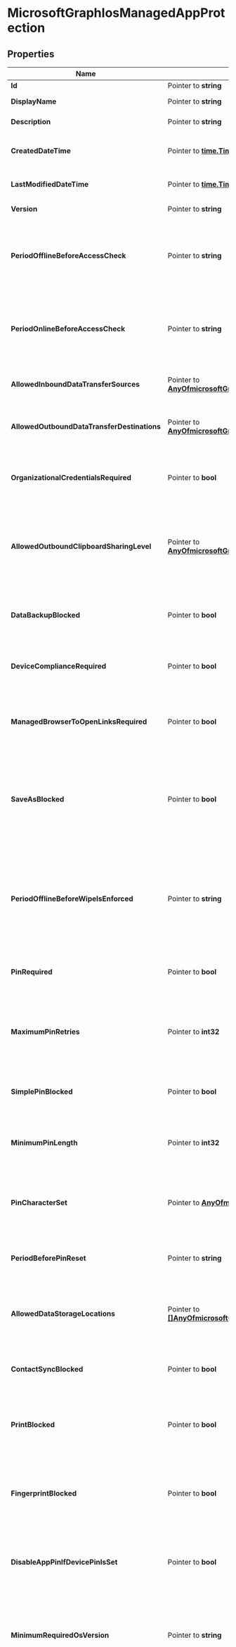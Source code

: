 # MicrosoftGraphIosManagedAppProtection

## Properties

Name | Type | Description | Notes
------------ | ------------- | ------------- | -------------
**Id** | Pointer to **string** |  | [optional] 
**DisplayName** | Pointer to **string** | Policy display name. | [optional] 
**Description** | Pointer to **string** | The policy&#39;s description. | [optional] 
**CreatedDateTime** | Pointer to [**time.Time**](time.Time.md) | The date and time the policy was created. | [optional] 
**LastModifiedDateTime** | Pointer to [**time.Time**](time.Time.md) | Last time the policy was modified. | [optional] 
**Version** | Pointer to **string** | Version of the entity. | [optional] 
**PeriodOfflineBeforeAccessCheck** | Pointer to **string** | The period after which access is checked when the device is not connected to the internet. | [optional] 
**PeriodOnlineBeforeAccessCheck** | Pointer to **string** | The period after which access is checked when the device is connected to the internet. | [optional] 
**AllowedInboundDataTransferSources** | Pointer to [**AnyOfmicrosoftGraphManagedAppDataTransferLevel**](anyOf&lt;microsoft.graph.managedAppDataTransferLevel&gt;.md) | Sources from which data is allowed to be transferred. | [optional] 
**AllowedOutboundDataTransferDestinations** | Pointer to [**AnyOfmicrosoftGraphManagedAppDataTransferLevel**](anyOf&lt;microsoft.graph.managedAppDataTransferLevel&gt;.md) | Destinations to which data is allowed to be transferred. | [optional] 
**OrganizationalCredentialsRequired** | Pointer to **bool** | Indicates whether organizational credentials are required for app use. | [optional] 
**AllowedOutboundClipboardSharingLevel** | Pointer to [**AnyOfmicrosoftGraphManagedAppClipboardSharingLevel**](anyOf&lt;microsoft.graph.managedAppClipboardSharingLevel&gt;.md) | The level to which the clipboard may be shared between apps on the managed device. | [optional] 
**DataBackupBlocked** | Pointer to **bool** | Indicates whether the backup of a managed app&#39;s data is blocked. | [optional] 
**DeviceComplianceRequired** | Pointer to **bool** | Indicates whether device compliance is required. | [optional] 
**ManagedBrowserToOpenLinksRequired** | Pointer to **bool** | Indicates whether internet links should be opened in the managed browser app. | [optional] 
**SaveAsBlocked** | Pointer to **bool** | Indicates whether users may use the \&quot;Save As\&quot; menu item to save a copy of protected files. | [optional] 
**PeriodOfflineBeforeWipeIsEnforced** | Pointer to **string** | The amount of time an app is allowed to remain disconnected from the internet before all managed data it is wiped. | [optional] 
**PinRequired** | Pointer to **bool** | Indicates whether an app-level pin is required. | [optional] 
**MaximumPinRetries** | Pointer to **int32** | Maximum number of incorrect pin retry attempts before the managed app is either blocked or wiped. | [optional] 
**SimplePinBlocked** | Pointer to **bool** | Indicates whether simplePin is blocked. | [optional] 
**MinimumPinLength** | Pointer to **int32** | Minimum pin length required for an app-level pin if PinRequired is set to True | [optional] 
**PinCharacterSet** | Pointer to [**AnyOfmicrosoftGraphManagedAppPinCharacterSet**](anyOf&lt;microsoft.graph.managedAppPinCharacterSet&gt;.md) | Character set which may be used for an app-level pin if PinRequired is set to True. | [optional] 
**PeriodBeforePinReset** | Pointer to **string** | TimePeriod before the all-level pin must be reset if PinRequired is set to True. | [optional] 
**AllowedDataStorageLocations** | Pointer to [**[]AnyOfmicrosoftGraphManagedAppDataStorageLocation**](anyOf&lt;microsoft.graph.managedAppDataStorageLocation&gt;.md) | Data storage locations where a user may store managed data. | [optional] 
**ContactSyncBlocked** | Pointer to **bool** | Indicates whether contacts can be synced to the user&#39;s device. | [optional] 
**PrintBlocked** | Pointer to **bool** | Indicates whether printing is allowed from managed apps. | [optional] 
**FingerprintBlocked** | Pointer to **bool** | Indicates whether use of the fingerprint reader is allowed in place of a pin if PinRequired is set to True. | [optional] 
**DisableAppPinIfDevicePinIsSet** | Pointer to **bool** | Indicates whether use of the app pin is required if the device pin is set. | [optional] 
**MinimumRequiredOsVersion** | Pointer to **string** | Versions less than the specified version will block the managed app from accessing company data. | [optional] 
**MinimumWarningOsVersion** | Pointer to **string** | Versions less than the specified version will result in warning message on the managed app from accessing company data. | [optional] 
**MinimumRequiredAppVersion** | Pointer to **string** | Versions less than the specified version will block the managed app from accessing company data. | [optional] 
**MinimumWarningAppVersion** | Pointer to **string** | Versions less than the specified version will result in warning message on the managed app. | [optional] 
**IsAssigned** | Pointer to **bool** | Indicates if the policy is deployed to any inclusion groups or not. | [optional] 
**Assignments** | Pointer to [**[]MicrosoftGraphTargetedManagedAppPolicyAssignment**](microsoft.graph.targetedManagedAppPolicyAssignment.md) |  | [optional] 
**AppDataEncryptionType** | Pointer to [**AnyOfmicrosoftGraphManagedAppDataEncryptionType**](anyOf&lt;microsoft.graph.managedAppDataEncryptionType&gt;.md) | Type of encryption which should be used for data in a managed app. | [optional] 
**MinimumRequiredSdkVersion** | Pointer to **string** | Versions less than the specified version will block the managed app from accessing company data. | [optional] 
**DeployedAppCount** | Pointer to **int32** | Count of apps to which the current policy is deployed. | [optional] 
**FaceIdBlocked** | Pointer to **bool** | Indicates whether use of the FaceID is allowed in place of a pin if PinRequired is set to True. | [optional] 
**Apps** | Pointer to [**[]MicrosoftGraphManagedMobileApp**](microsoft.graph.managedMobileApp.md) |  | [optional] 
**DeploymentSummary** | Pointer to [**AnyOfmicrosoftGraphManagedAppPolicyDeploymentSummary**](anyOf&lt;microsoft.graph.managedAppPolicyDeploymentSummary&gt;.md) |  | [optional] 

## Methods

### GetId

`func (o *MicrosoftGraphIosManagedAppProtection) GetId() string`

GetId returns the Id field if non-nil, zero value otherwise.

### GetIdOk

`func (o *MicrosoftGraphIosManagedAppProtection) GetIdOk() (string, bool)`

GetIdOk returns a tuple with the Id field if it's non-nil, zero value otherwise
and a boolean to check if the value has been set.

### HasId

`func (o *MicrosoftGraphIosManagedAppProtection) HasId() bool`

HasId returns a boolean if a field has been set.

### SetId

`func (o *MicrosoftGraphIosManagedAppProtection) SetId(v string)`

SetId gets a reference to the given string and assigns it to the Id field.

### GetDisplayName

`func (o *MicrosoftGraphIosManagedAppProtection) GetDisplayName() string`

GetDisplayName returns the DisplayName field if non-nil, zero value otherwise.

### GetDisplayNameOk

`func (o *MicrosoftGraphIosManagedAppProtection) GetDisplayNameOk() (string, bool)`

GetDisplayNameOk returns a tuple with the DisplayName field if it's non-nil, zero value otherwise
and a boolean to check if the value has been set.

### HasDisplayName

`func (o *MicrosoftGraphIosManagedAppProtection) HasDisplayName() bool`

HasDisplayName returns a boolean if a field has been set.

### SetDisplayName

`func (o *MicrosoftGraphIosManagedAppProtection) SetDisplayName(v string)`

SetDisplayName gets a reference to the given string and assigns it to the DisplayName field.

### GetDescription

`func (o *MicrosoftGraphIosManagedAppProtection) GetDescription() string`

GetDescription returns the Description field if non-nil, zero value otherwise.

### GetDescriptionOk

`func (o *MicrosoftGraphIosManagedAppProtection) GetDescriptionOk() (string, bool)`

GetDescriptionOk returns a tuple with the Description field if it's non-nil, zero value otherwise
and a boolean to check if the value has been set.

### HasDescription

`func (o *MicrosoftGraphIosManagedAppProtection) HasDescription() bool`

HasDescription returns a boolean if a field has been set.

### SetDescription

`func (o *MicrosoftGraphIosManagedAppProtection) SetDescription(v string)`

SetDescription gets a reference to the given string and assigns it to the Description field.

### SetDescriptionExplicitNull

`func (o *MicrosoftGraphIosManagedAppProtection) SetDescriptionExplicitNull(b bool)`

SetDescriptionExplicitNull (un)sets Description to be considered as explicit "null" value
when serializing to JSON (pass true as argument to set this, false to unset)
The Description value is set to nil even if false is passed
### GetCreatedDateTime

`func (o *MicrosoftGraphIosManagedAppProtection) GetCreatedDateTime() time.Time`

GetCreatedDateTime returns the CreatedDateTime field if non-nil, zero value otherwise.

### GetCreatedDateTimeOk

`func (o *MicrosoftGraphIosManagedAppProtection) GetCreatedDateTimeOk() (time.Time, bool)`

GetCreatedDateTimeOk returns a tuple with the CreatedDateTime field if it's non-nil, zero value otherwise
and a boolean to check if the value has been set.

### HasCreatedDateTime

`func (o *MicrosoftGraphIosManagedAppProtection) HasCreatedDateTime() bool`

HasCreatedDateTime returns a boolean if a field has been set.

### SetCreatedDateTime

`func (o *MicrosoftGraphIosManagedAppProtection) SetCreatedDateTime(v time.Time)`

SetCreatedDateTime gets a reference to the given time.Time and assigns it to the CreatedDateTime field.

### GetLastModifiedDateTime

`func (o *MicrosoftGraphIosManagedAppProtection) GetLastModifiedDateTime() time.Time`

GetLastModifiedDateTime returns the LastModifiedDateTime field if non-nil, zero value otherwise.

### GetLastModifiedDateTimeOk

`func (o *MicrosoftGraphIosManagedAppProtection) GetLastModifiedDateTimeOk() (time.Time, bool)`

GetLastModifiedDateTimeOk returns a tuple with the LastModifiedDateTime field if it's non-nil, zero value otherwise
and a boolean to check if the value has been set.

### HasLastModifiedDateTime

`func (o *MicrosoftGraphIosManagedAppProtection) HasLastModifiedDateTime() bool`

HasLastModifiedDateTime returns a boolean if a field has been set.

### SetLastModifiedDateTime

`func (o *MicrosoftGraphIosManagedAppProtection) SetLastModifiedDateTime(v time.Time)`

SetLastModifiedDateTime gets a reference to the given time.Time and assigns it to the LastModifiedDateTime field.

### GetVersion

`func (o *MicrosoftGraphIosManagedAppProtection) GetVersion() string`

GetVersion returns the Version field if non-nil, zero value otherwise.

### GetVersionOk

`func (o *MicrosoftGraphIosManagedAppProtection) GetVersionOk() (string, bool)`

GetVersionOk returns a tuple with the Version field if it's non-nil, zero value otherwise
and a boolean to check if the value has been set.

### HasVersion

`func (o *MicrosoftGraphIosManagedAppProtection) HasVersion() bool`

HasVersion returns a boolean if a field has been set.

### SetVersion

`func (o *MicrosoftGraphIosManagedAppProtection) SetVersion(v string)`

SetVersion gets a reference to the given string and assigns it to the Version field.

### SetVersionExplicitNull

`func (o *MicrosoftGraphIosManagedAppProtection) SetVersionExplicitNull(b bool)`

SetVersionExplicitNull (un)sets Version to be considered as explicit "null" value
when serializing to JSON (pass true as argument to set this, false to unset)
The Version value is set to nil even if false is passed
### GetPeriodOfflineBeforeAccessCheck

`func (o *MicrosoftGraphIosManagedAppProtection) GetPeriodOfflineBeforeAccessCheck() string`

GetPeriodOfflineBeforeAccessCheck returns the PeriodOfflineBeforeAccessCheck field if non-nil, zero value otherwise.

### GetPeriodOfflineBeforeAccessCheckOk

`func (o *MicrosoftGraphIosManagedAppProtection) GetPeriodOfflineBeforeAccessCheckOk() (string, bool)`

GetPeriodOfflineBeforeAccessCheckOk returns a tuple with the PeriodOfflineBeforeAccessCheck field if it's non-nil, zero value otherwise
and a boolean to check if the value has been set.

### HasPeriodOfflineBeforeAccessCheck

`func (o *MicrosoftGraphIosManagedAppProtection) HasPeriodOfflineBeforeAccessCheck() bool`

HasPeriodOfflineBeforeAccessCheck returns a boolean if a field has been set.

### SetPeriodOfflineBeforeAccessCheck

`func (o *MicrosoftGraphIosManagedAppProtection) SetPeriodOfflineBeforeAccessCheck(v string)`

SetPeriodOfflineBeforeAccessCheck gets a reference to the given string and assigns it to the PeriodOfflineBeforeAccessCheck field.

### GetPeriodOnlineBeforeAccessCheck

`func (o *MicrosoftGraphIosManagedAppProtection) GetPeriodOnlineBeforeAccessCheck() string`

GetPeriodOnlineBeforeAccessCheck returns the PeriodOnlineBeforeAccessCheck field if non-nil, zero value otherwise.

### GetPeriodOnlineBeforeAccessCheckOk

`func (o *MicrosoftGraphIosManagedAppProtection) GetPeriodOnlineBeforeAccessCheckOk() (string, bool)`

GetPeriodOnlineBeforeAccessCheckOk returns a tuple with the PeriodOnlineBeforeAccessCheck field if it's non-nil, zero value otherwise
and a boolean to check if the value has been set.

### HasPeriodOnlineBeforeAccessCheck

`func (o *MicrosoftGraphIosManagedAppProtection) HasPeriodOnlineBeforeAccessCheck() bool`

HasPeriodOnlineBeforeAccessCheck returns a boolean if a field has been set.

### SetPeriodOnlineBeforeAccessCheck

`func (o *MicrosoftGraphIosManagedAppProtection) SetPeriodOnlineBeforeAccessCheck(v string)`

SetPeriodOnlineBeforeAccessCheck gets a reference to the given string and assigns it to the PeriodOnlineBeforeAccessCheck field.

### GetAllowedInboundDataTransferSources

`func (o *MicrosoftGraphIosManagedAppProtection) GetAllowedInboundDataTransferSources() AnyOfmicrosoftGraphManagedAppDataTransferLevel`

GetAllowedInboundDataTransferSources returns the AllowedInboundDataTransferSources field if non-nil, zero value otherwise.

### GetAllowedInboundDataTransferSourcesOk

`func (o *MicrosoftGraphIosManagedAppProtection) GetAllowedInboundDataTransferSourcesOk() (AnyOfmicrosoftGraphManagedAppDataTransferLevel, bool)`

GetAllowedInboundDataTransferSourcesOk returns a tuple with the AllowedInboundDataTransferSources field if it's non-nil, zero value otherwise
and a boolean to check if the value has been set.

### HasAllowedInboundDataTransferSources

`func (o *MicrosoftGraphIosManagedAppProtection) HasAllowedInboundDataTransferSources() bool`

HasAllowedInboundDataTransferSources returns a boolean if a field has been set.

### SetAllowedInboundDataTransferSources

`func (o *MicrosoftGraphIosManagedAppProtection) SetAllowedInboundDataTransferSources(v AnyOfmicrosoftGraphManagedAppDataTransferLevel)`

SetAllowedInboundDataTransferSources gets a reference to the given AnyOfmicrosoftGraphManagedAppDataTransferLevel and assigns it to the AllowedInboundDataTransferSources field.

### GetAllowedOutboundDataTransferDestinations

`func (o *MicrosoftGraphIosManagedAppProtection) GetAllowedOutboundDataTransferDestinations() AnyOfmicrosoftGraphManagedAppDataTransferLevel`

GetAllowedOutboundDataTransferDestinations returns the AllowedOutboundDataTransferDestinations field if non-nil, zero value otherwise.

### GetAllowedOutboundDataTransferDestinationsOk

`func (o *MicrosoftGraphIosManagedAppProtection) GetAllowedOutboundDataTransferDestinationsOk() (AnyOfmicrosoftGraphManagedAppDataTransferLevel, bool)`

GetAllowedOutboundDataTransferDestinationsOk returns a tuple with the AllowedOutboundDataTransferDestinations field if it's non-nil, zero value otherwise
and a boolean to check if the value has been set.

### HasAllowedOutboundDataTransferDestinations

`func (o *MicrosoftGraphIosManagedAppProtection) HasAllowedOutboundDataTransferDestinations() bool`

HasAllowedOutboundDataTransferDestinations returns a boolean if a field has been set.

### SetAllowedOutboundDataTransferDestinations

`func (o *MicrosoftGraphIosManagedAppProtection) SetAllowedOutboundDataTransferDestinations(v AnyOfmicrosoftGraphManagedAppDataTransferLevel)`

SetAllowedOutboundDataTransferDestinations gets a reference to the given AnyOfmicrosoftGraphManagedAppDataTransferLevel and assigns it to the AllowedOutboundDataTransferDestinations field.

### GetOrganizationalCredentialsRequired

`func (o *MicrosoftGraphIosManagedAppProtection) GetOrganizationalCredentialsRequired() bool`

GetOrganizationalCredentialsRequired returns the OrganizationalCredentialsRequired field if non-nil, zero value otherwise.

### GetOrganizationalCredentialsRequiredOk

`func (o *MicrosoftGraphIosManagedAppProtection) GetOrganizationalCredentialsRequiredOk() (bool, bool)`

GetOrganizationalCredentialsRequiredOk returns a tuple with the OrganizationalCredentialsRequired field if it's non-nil, zero value otherwise
and a boolean to check if the value has been set.

### HasOrganizationalCredentialsRequired

`func (o *MicrosoftGraphIosManagedAppProtection) HasOrganizationalCredentialsRequired() bool`

HasOrganizationalCredentialsRequired returns a boolean if a field has been set.

### SetOrganizationalCredentialsRequired

`func (o *MicrosoftGraphIosManagedAppProtection) SetOrganizationalCredentialsRequired(v bool)`

SetOrganizationalCredentialsRequired gets a reference to the given bool and assigns it to the OrganizationalCredentialsRequired field.

### GetAllowedOutboundClipboardSharingLevel

`func (o *MicrosoftGraphIosManagedAppProtection) GetAllowedOutboundClipboardSharingLevel() AnyOfmicrosoftGraphManagedAppClipboardSharingLevel`

GetAllowedOutboundClipboardSharingLevel returns the AllowedOutboundClipboardSharingLevel field if non-nil, zero value otherwise.

### GetAllowedOutboundClipboardSharingLevelOk

`func (o *MicrosoftGraphIosManagedAppProtection) GetAllowedOutboundClipboardSharingLevelOk() (AnyOfmicrosoftGraphManagedAppClipboardSharingLevel, bool)`

GetAllowedOutboundClipboardSharingLevelOk returns a tuple with the AllowedOutboundClipboardSharingLevel field if it's non-nil, zero value otherwise
and a boolean to check if the value has been set.

### HasAllowedOutboundClipboardSharingLevel

`func (o *MicrosoftGraphIosManagedAppProtection) HasAllowedOutboundClipboardSharingLevel() bool`

HasAllowedOutboundClipboardSharingLevel returns a boolean if a field has been set.

### SetAllowedOutboundClipboardSharingLevel

`func (o *MicrosoftGraphIosManagedAppProtection) SetAllowedOutboundClipboardSharingLevel(v AnyOfmicrosoftGraphManagedAppClipboardSharingLevel)`

SetAllowedOutboundClipboardSharingLevel gets a reference to the given AnyOfmicrosoftGraphManagedAppClipboardSharingLevel and assigns it to the AllowedOutboundClipboardSharingLevel field.

### GetDataBackupBlocked

`func (o *MicrosoftGraphIosManagedAppProtection) GetDataBackupBlocked() bool`

GetDataBackupBlocked returns the DataBackupBlocked field if non-nil, zero value otherwise.

### GetDataBackupBlockedOk

`func (o *MicrosoftGraphIosManagedAppProtection) GetDataBackupBlockedOk() (bool, bool)`

GetDataBackupBlockedOk returns a tuple with the DataBackupBlocked field if it's non-nil, zero value otherwise
and a boolean to check if the value has been set.

### HasDataBackupBlocked

`func (o *MicrosoftGraphIosManagedAppProtection) HasDataBackupBlocked() bool`

HasDataBackupBlocked returns a boolean if a field has been set.

### SetDataBackupBlocked

`func (o *MicrosoftGraphIosManagedAppProtection) SetDataBackupBlocked(v bool)`

SetDataBackupBlocked gets a reference to the given bool and assigns it to the DataBackupBlocked field.

### GetDeviceComplianceRequired

`func (o *MicrosoftGraphIosManagedAppProtection) GetDeviceComplianceRequired() bool`

GetDeviceComplianceRequired returns the DeviceComplianceRequired field if non-nil, zero value otherwise.

### GetDeviceComplianceRequiredOk

`func (o *MicrosoftGraphIosManagedAppProtection) GetDeviceComplianceRequiredOk() (bool, bool)`

GetDeviceComplianceRequiredOk returns a tuple with the DeviceComplianceRequired field if it's non-nil, zero value otherwise
and a boolean to check if the value has been set.

### HasDeviceComplianceRequired

`func (o *MicrosoftGraphIosManagedAppProtection) HasDeviceComplianceRequired() bool`

HasDeviceComplianceRequired returns a boolean if a field has been set.

### SetDeviceComplianceRequired

`func (o *MicrosoftGraphIosManagedAppProtection) SetDeviceComplianceRequired(v bool)`

SetDeviceComplianceRequired gets a reference to the given bool and assigns it to the DeviceComplianceRequired field.

### GetManagedBrowserToOpenLinksRequired

`func (o *MicrosoftGraphIosManagedAppProtection) GetManagedBrowserToOpenLinksRequired() bool`

GetManagedBrowserToOpenLinksRequired returns the ManagedBrowserToOpenLinksRequired field if non-nil, zero value otherwise.

### GetManagedBrowserToOpenLinksRequiredOk

`func (o *MicrosoftGraphIosManagedAppProtection) GetManagedBrowserToOpenLinksRequiredOk() (bool, bool)`

GetManagedBrowserToOpenLinksRequiredOk returns a tuple with the ManagedBrowserToOpenLinksRequired field if it's non-nil, zero value otherwise
and a boolean to check if the value has been set.

### HasManagedBrowserToOpenLinksRequired

`func (o *MicrosoftGraphIosManagedAppProtection) HasManagedBrowserToOpenLinksRequired() bool`

HasManagedBrowserToOpenLinksRequired returns a boolean if a field has been set.

### SetManagedBrowserToOpenLinksRequired

`func (o *MicrosoftGraphIosManagedAppProtection) SetManagedBrowserToOpenLinksRequired(v bool)`

SetManagedBrowserToOpenLinksRequired gets a reference to the given bool and assigns it to the ManagedBrowserToOpenLinksRequired field.

### GetSaveAsBlocked

`func (o *MicrosoftGraphIosManagedAppProtection) GetSaveAsBlocked() bool`

GetSaveAsBlocked returns the SaveAsBlocked field if non-nil, zero value otherwise.

### GetSaveAsBlockedOk

`func (o *MicrosoftGraphIosManagedAppProtection) GetSaveAsBlockedOk() (bool, bool)`

GetSaveAsBlockedOk returns a tuple with the SaveAsBlocked field if it's non-nil, zero value otherwise
and a boolean to check if the value has been set.

### HasSaveAsBlocked

`func (o *MicrosoftGraphIosManagedAppProtection) HasSaveAsBlocked() bool`

HasSaveAsBlocked returns a boolean if a field has been set.

### SetSaveAsBlocked

`func (o *MicrosoftGraphIosManagedAppProtection) SetSaveAsBlocked(v bool)`

SetSaveAsBlocked gets a reference to the given bool and assigns it to the SaveAsBlocked field.

### GetPeriodOfflineBeforeWipeIsEnforced

`func (o *MicrosoftGraphIosManagedAppProtection) GetPeriodOfflineBeforeWipeIsEnforced() string`

GetPeriodOfflineBeforeWipeIsEnforced returns the PeriodOfflineBeforeWipeIsEnforced field if non-nil, zero value otherwise.

### GetPeriodOfflineBeforeWipeIsEnforcedOk

`func (o *MicrosoftGraphIosManagedAppProtection) GetPeriodOfflineBeforeWipeIsEnforcedOk() (string, bool)`

GetPeriodOfflineBeforeWipeIsEnforcedOk returns a tuple with the PeriodOfflineBeforeWipeIsEnforced field if it's non-nil, zero value otherwise
and a boolean to check if the value has been set.

### HasPeriodOfflineBeforeWipeIsEnforced

`func (o *MicrosoftGraphIosManagedAppProtection) HasPeriodOfflineBeforeWipeIsEnforced() bool`

HasPeriodOfflineBeforeWipeIsEnforced returns a boolean if a field has been set.

### SetPeriodOfflineBeforeWipeIsEnforced

`func (o *MicrosoftGraphIosManagedAppProtection) SetPeriodOfflineBeforeWipeIsEnforced(v string)`

SetPeriodOfflineBeforeWipeIsEnforced gets a reference to the given string and assigns it to the PeriodOfflineBeforeWipeIsEnforced field.

### GetPinRequired

`func (o *MicrosoftGraphIosManagedAppProtection) GetPinRequired() bool`

GetPinRequired returns the PinRequired field if non-nil, zero value otherwise.

### GetPinRequiredOk

`func (o *MicrosoftGraphIosManagedAppProtection) GetPinRequiredOk() (bool, bool)`

GetPinRequiredOk returns a tuple with the PinRequired field if it's non-nil, zero value otherwise
and a boolean to check if the value has been set.

### HasPinRequired

`func (o *MicrosoftGraphIosManagedAppProtection) HasPinRequired() bool`

HasPinRequired returns a boolean if a field has been set.

### SetPinRequired

`func (o *MicrosoftGraphIosManagedAppProtection) SetPinRequired(v bool)`

SetPinRequired gets a reference to the given bool and assigns it to the PinRequired field.

### GetMaximumPinRetries

`func (o *MicrosoftGraphIosManagedAppProtection) GetMaximumPinRetries() int32`

GetMaximumPinRetries returns the MaximumPinRetries field if non-nil, zero value otherwise.

### GetMaximumPinRetriesOk

`func (o *MicrosoftGraphIosManagedAppProtection) GetMaximumPinRetriesOk() (int32, bool)`

GetMaximumPinRetriesOk returns a tuple with the MaximumPinRetries field if it's non-nil, zero value otherwise
and a boolean to check if the value has been set.

### HasMaximumPinRetries

`func (o *MicrosoftGraphIosManagedAppProtection) HasMaximumPinRetries() bool`

HasMaximumPinRetries returns a boolean if a field has been set.

### SetMaximumPinRetries

`func (o *MicrosoftGraphIosManagedAppProtection) SetMaximumPinRetries(v int32)`

SetMaximumPinRetries gets a reference to the given int32 and assigns it to the MaximumPinRetries field.

### GetSimplePinBlocked

`func (o *MicrosoftGraphIosManagedAppProtection) GetSimplePinBlocked() bool`

GetSimplePinBlocked returns the SimplePinBlocked field if non-nil, zero value otherwise.

### GetSimplePinBlockedOk

`func (o *MicrosoftGraphIosManagedAppProtection) GetSimplePinBlockedOk() (bool, bool)`

GetSimplePinBlockedOk returns a tuple with the SimplePinBlocked field if it's non-nil, zero value otherwise
and a boolean to check if the value has been set.

### HasSimplePinBlocked

`func (o *MicrosoftGraphIosManagedAppProtection) HasSimplePinBlocked() bool`

HasSimplePinBlocked returns a boolean if a field has been set.

### SetSimplePinBlocked

`func (o *MicrosoftGraphIosManagedAppProtection) SetSimplePinBlocked(v bool)`

SetSimplePinBlocked gets a reference to the given bool and assigns it to the SimplePinBlocked field.

### GetMinimumPinLength

`func (o *MicrosoftGraphIosManagedAppProtection) GetMinimumPinLength() int32`

GetMinimumPinLength returns the MinimumPinLength field if non-nil, zero value otherwise.

### GetMinimumPinLengthOk

`func (o *MicrosoftGraphIosManagedAppProtection) GetMinimumPinLengthOk() (int32, bool)`

GetMinimumPinLengthOk returns a tuple with the MinimumPinLength field if it's non-nil, zero value otherwise
and a boolean to check if the value has been set.

### HasMinimumPinLength

`func (o *MicrosoftGraphIosManagedAppProtection) HasMinimumPinLength() bool`

HasMinimumPinLength returns a boolean if a field has been set.

### SetMinimumPinLength

`func (o *MicrosoftGraphIosManagedAppProtection) SetMinimumPinLength(v int32)`

SetMinimumPinLength gets a reference to the given int32 and assigns it to the MinimumPinLength field.

### GetPinCharacterSet

`func (o *MicrosoftGraphIosManagedAppProtection) GetPinCharacterSet() AnyOfmicrosoftGraphManagedAppPinCharacterSet`

GetPinCharacterSet returns the PinCharacterSet field if non-nil, zero value otherwise.

### GetPinCharacterSetOk

`func (o *MicrosoftGraphIosManagedAppProtection) GetPinCharacterSetOk() (AnyOfmicrosoftGraphManagedAppPinCharacterSet, bool)`

GetPinCharacterSetOk returns a tuple with the PinCharacterSet field if it's non-nil, zero value otherwise
and a boolean to check if the value has been set.

### HasPinCharacterSet

`func (o *MicrosoftGraphIosManagedAppProtection) HasPinCharacterSet() bool`

HasPinCharacterSet returns a boolean if a field has been set.

### SetPinCharacterSet

`func (o *MicrosoftGraphIosManagedAppProtection) SetPinCharacterSet(v AnyOfmicrosoftGraphManagedAppPinCharacterSet)`

SetPinCharacterSet gets a reference to the given AnyOfmicrosoftGraphManagedAppPinCharacterSet and assigns it to the PinCharacterSet field.

### GetPeriodBeforePinReset

`func (o *MicrosoftGraphIosManagedAppProtection) GetPeriodBeforePinReset() string`

GetPeriodBeforePinReset returns the PeriodBeforePinReset field if non-nil, zero value otherwise.

### GetPeriodBeforePinResetOk

`func (o *MicrosoftGraphIosManagedAppProtection) GetPeriodBeforePinResetOk() (string, bool)`

GetPeriodBeforePinResetOk returns a tuple with the PeriodBeforePinReset field if it's non-nil, zero value otherwise
and a boolean to check if the value has been set.

### HasPeriodBeforePinReset

`func (o *MicrosoftGraphIosManagedAppProtection) HasPeriodBeforePinReset() bool`

HasPeriodBeforePinReset returns a boolean if a field has been set.

### SetPeriodBeforePinReset

`func (o *MicrosoftGraphIosManagedAppProtection) SetPeriodBeforePinReset(v string)`

SetPeriodBeforePinReset gets a reference to the given string and assigns it to the PeriodBeforePinReset field.

### GetAllowedDataStorageLocations

`func (o *MicrosoftGraphIosManagedAppProtection) GetAllowedDataStorageLocations() []AnyOfmicrosoftGraphManagedAppDataStorageLocation`

GetAllowedDataStorageLocations returns the AllowedDataStorageLocations field if non-nil, zero value otherwise.

### GetAllowedDataStorageLocationsOk

`func (o *MicrosoftGraphIosManagedAppProtection) GetAllowedDataStorageLocationsOk() ([]AnyOfmicrosoftGraphManagedAppDataStorageLocation, bool)`

GetAllowedDataStorageLocationsOk returns a tuple with the AllowedDataStorageLocations field if it's non-nil, zero value otherwise
and a boolean to check if the value has been set.

### HasAllowedDataStorageLocations

`func (o *MicrosoftGraphIosManagedAppProtection) HasAllowedDataStorageLocations() bool`

HasAllowedDataStorageLocations returns a boolean if a field has been set.

### SetAllowedDataStorageLocations

`func (o *MicrosoftGraphIosManagedAppProtection) SetAllowedDataStorageLocations(v []AnyOfmicrosoftGraphManagedAppDataStorageLocation)`

SetAllowedDataStorageLocations gets a reference to the given []AnyOfmicrosoftGraphManagedAppDataStorageLocation and assigns it to the AllowedDataStorageLocations field.

### GetContactSyncBlocked

`func (o *MicrosoftGraphIosManagedAppProtection) GetContactSyncBlocked() bool`

GetContactSyncBlocked returns the ContactSyncBlocked field if non-nil, zero value otherwise.

### GetContactSyncBlockedOk

`func (o *MicrosoftGraphIosManagedAppProtection) GetContactSyncBlockedOk() (bool, bool)`

GetContactSyncBlockedOk returns a tuple with the ContactSyncBlocked field if it's non-nil, zero value otherwise
and a boolean to check if the value has been set.

### HasContactSyncBlocked

`func (o *MicrosoftGraphIosManagedAppProtection) HasContactSyncBlocked() bool`

HasContactSyncBlocked returns a boolean if a field has been set.

### SetContactSyncBlocked

`func (o *MicrosoftGraphIosManagedAppProtection) SetContactSyncBlocked(v bool)`

SetContactSyncBlocked gets a reference to the given bool and assigns it to the ContactSyncBlocked field.

### GetPrintBlocked

`func (o *MicrosoftGraphIosManagedAppProtection) GetPrintBlocked() bool`

GetPrintBlocked returns the PrintBlocked field if non-nil, zero value otherwise.

### GetPrintBlockedOk

`func (o *MicrosoftGraphIosManagedAppProtection) GetPrintBlockedOk() (bool, bool)`

GetPrintBlockedOk returns a tuple with the PrintBlocked field if it's non-nil, zero value otherwise
and a boolean to check if the value has been set.

### HasPrintBlocked

`func (o *MicrosoftGraphIosManagedAppProtection) HasPrintBlocked() bool`

HasPrintBlocked returns a boolean if a field has been set.

### SetPrintBlocked

`func (o *MicrosoftGraphIosManagedAppProtection) SetPrintBlocked(v bool)`

SetPrintBlocked gets a reference to the given bool and assigns it to the PrintBlocked field.

### GetFingerprintBlocked

`func (o *MicrosoftGraphIosManagedAppProtection) GetFingerprintBlocked() bool`

GetFingerprintBlocked returns the FingerprintBlocked field if non-nil, zero value otherwise.

### GetFingerprintBlockedOk

`func (o *MicrosoftGraphIosManagedAppProtection) GetFingerprintBlockedOk() (bool, bool)`

GetFingerprintBlockedOk returns a tuple with the FingerprintBlocked field if it's non-nil, zero value otherwise
and a boolean to check if the value has been set.

### HasFingerprintBlocked

`func (o *MicrosoftGraphIosManagedAppProtection) HasFingerprintBlocked() bool`

HasFingerprintBlocked returns a boolean if a field has been set.

### SetFingerprintBlocked

`func (o *MicrosoftGraphIosManagedAppProtection) SetFingerprintBlocked(v bool)`

SetFingerprintBlocked gets a reference to the given bool and assigns it to the FingerprintBlocked field.

### GetDisableAppPinIfDevicePinIsSet

`func (o *MicrosoftGraphIosManagedAppProtection) GetDisableAppPinIfDevicePinIsSet() bool`

GetDisableAppPinIfDevicePinIsSet returns the DisableAppPinIfDevicePinIsSet field if non-nil, zero value otherwise.

### GetDisableAppPinIfDevicePinIsSetOk

`func (o *MicrosoftGraphIosManagedAppProtection) GetDisableAppPinIfDevicePinIsSetOk() (bool, bool)`

GetDisableAppPinIfDevicePinIsSetOk returns a tuple with the DisableAppPinIfDevicePinIsSet field if it's non-nil, zero value otherwise
and a boolean to check if the value has been set.

### HasDisableAppPinIfDevicePinIsSet

`func (o *MicrosoftGraphIosManagedAppProtection) HasDisableAppPinIfDevicePinIsSet() bool`

HasDisableAppPinIfDevicePinIsSet returns a boolean if a field has been set.

### SetDisableAppPinIfDevicePinIsSet

`func (o *MicrosoftGraphIosManagedAppProtection) SetDisableAppPinIfDevicePinIsSet(v bool)`

SetDisableAppPinIfDevicePinIsSet gets a reference to the given bool and assigns it to the DisableAppPinIfDevicePinIsSet field.

### GetMinimumRequiredOsVersion

`func (o *MicrosoftGraphIosManagedAppProtection) GetMinimumRequiredOsVersion() string`

GetMinimumRequiredOsVersion returns the MinimumRequiredOsVersion field if non-nil, zero value otherwise.

### GetMinimumRequiredOsVersionOk

`func (o *MicrosoftGraphIosManagedAppProtection) GetMinimumRequiredOsVersionOk() (string, bool)`

GetMinimumRequiredOsVersionOk returns a tuple with the MinimumRequiredOsVersion field if it's non-nil, zero value otherwise
and a boolean to check if the value has been set.

### HasMinimumRequiredOsVersion

`func (o *MicrosoftGraphIosManagedAppProtection) HasMinimumRequiredOsVersion() bool`

HasMinimumRequiredOsVersion returns a boolean if a field has been set.

### SetMinimumRequiredOsVersion

`func (o *MicrosoftGraphIosManagedAppProtection) SetMinimumRequiredOsVersion(v string)`

SetMinimumRequiredOsVersion gets a reference to the given string and assigns it to the MinimumRequiredOsVersion field.

### SetMinimumRequiredOsVersionExplicitNull

`func (o *MicrosoftGraphIosManagedAppProtection) SetMinimumRequiredOsVersionExplicitNull(b bool)`

SetMinimumRequiredOsVersionExplicitNull (un)sets MinimumRequiredOsVersion to be considered as explicit "null" value
when serializing to JSON (pass true as argument to set this, false to unset)
The MinimumRequiredOsVersion value is set to nil even if false is passed
### GetMinimumWarningOsVersion

`func (o *MicrosoftGraphIosManagedAppProtection) GetMinimumWarningOsVersion() string`

GetMinimumWarningOsVersion returns the MinimumWarningOsVersion field if non-nil, zero value otherwise.

### GetMinimumWarningOsVersionOk

`func (o *MicrosoftGraphIosManagedAppProtection) GetMinimumWarningOsVersionOk() (string, bool)`

GetMinimumWarningOsVersionOk returns a tuple with the MinimumWarningOsVersion field if it's non-nil, zero value otherwise
and a boolean to check if the value has been set.

### HasMinimumWarningOsVersion

`func (o *MicrosoftGraphIosManagedAppProtection) HasMinimumWarningOsVersion() bool`

HasMinimumWarningOsVersion returns a boolean if a field has been set.

### SetMinimumWarningOsVersion

`func (o *MicrosoftGraphIosManagedAppProtection) SetMinimumWarningOsVersion(v string)`

SetMinimumWarningOsVersion gets a reference to the given string and assigns it to the MinimumWarningOsVersion field.

### SetMinimumWarningOsVersionExplicitNull

`func (o *MicrosoftGraphIosManagedAppProtection) SetMinimumWarningOsVersionExplicitNull(b bool)`

SetMinimumWarningOsVersionExplicitNull (un)sets MinimumWarningOsVersion to be considered as explicit "null" value
when serializing to JSON (pass true as argument to set this, false to unset)
The MinimumWarningOsVersion value is set to nil even if false is passed
### GetMinimumRequiredAppVersion

`func (o *MicrosoftGraphIosManagedAppProtection) GetMinimumRequiredAppVersion() string`

GetMinimumRequiredAppVersion returns the MinimumRequiredAppVersion field if non-nil, zero value otherwise.

### GetMinimumRequiredAppVersionOk

`func (o *MicrosoftGraphIosManagedAppProtection) GetMinimumRequiredAppVersionOk() (string, bool)`

GetMinimumRequiredAppVersionOk returns a tuple with the MinimumRequiredAppVersion field if it's non-nil, zero value otherwise
and a boolean to check if the value has been set.

### HasMinimumRequiredAppVersion

`func (o *MicrosoftGraphIosManagedAppProtection) HasMinimumRequiredAppVersion() bool`

HasMinimumRequiredAppVersion returns a boolean if a field has been set.

### SetMinimumRequiredAppVersion

`func (o *MicrosoftGraphIosManagedAppProtection) SetMinimumRequiredAppVersion(v string)`

SetMinimumRequiredAppVersion gets a reference to the given string and assigns it to the MinimumRequiredAppVersion field.

### SetMinimumRequiredAppVersionExplicitNull

`func (o *MicrosoftGraphIosManagedAppProtection) SetMinimumRequiredAppVersionExplicitNull(b bool)`

SetMinimumRequiredAppVersionExplicitNull (un)sets MinimumRequiredAppVersion to be considered as explicit "null" value
when serializing to JSON (pass true as argument to set this, false to unset)
The MinimumRequiredAppVersion value is set to nil even if false is passed
### GetMinimumWarningAppVersion

`func (o *MicrosoftGraphIosManagedAppProtection) GetMinimumWarningAppVersion() string`

GetMinimumWarningAppVersion returns the MinimumWarningAppVersion field if non-nil, zero value otherwise.

### GetMinimumWarningAppVersionOk

`func (o *MicrosoftGraphIosManagedAppProtection) GetMinimumWarningAppVersionOk() (string, bool)`

GetMinimumWarningAppVersionOk returns a tuple with the MinimumWarningAppVersion field if it's non-nil, zero value otherwise
and a boolean to check if the value has been set.

### HasMinimumWarningAppVersion

`func (o *MicrosoftGraphIosManagedAppProtection) HasMinimumWarningAppVersion() bool`

HasMinimumWarningAppVersion returns a boolean if a field has been set.

### SetMinimumWarningAppVersion

`func (o *MicrosoftGraphIosManagedAppProtection) SetMinimumWarningAppVersion(v string)`

SetMinimumWarningAppVersion gets a reference to the given string and assigns it to the MinimumWarningAppVersion field.

### SetMinimumWarningAppVersionExplicitNull

`func (o *MicrosoftGraphIosManagedAppProtection) SetMinimumWarningAppVersionExplicitNull(b bool)`

SetMinimumWarningAppVersionExplicitNull (un)sets MinimumWarningAppVersion to be considered as explicit "null" value
when serializing to JSON (pass true as argument to set this, false to unset)
The MinimumWarningAppVersion value is set to nil even if false is passed
### GetIsAssigned

`func (o *MicrosoftGraphIosManagedAppProtection) GetIsAssigned() bool`

GetIsAssigned returns the IsAssigned field if non-nil, zero value otherwise.

### GetIsAssignedOk

`func (o *MicrosoftGraphIosManagedAppProtection) GetIsAssignedOk() (bool, bool)`

GetIsAssignedOk returns a tuple with the IsAssigned field if it's non-nil, zero value otherwise
and a boolean to check if the value has been set.

### HasIsAssigned

`func (o *MicrosoftGraphIosManagedAppProtection) HasIsAssigned() bool`

HasIsAssigned returns a boolean if a field has been set.

### SetIsAssigned

`func (o *MicrosoftGraphIosManagedAppProtection) SetIsAssigned(v bool)`

SetIsAssigned gets a reference to the given bool and assigns it to the IsAssigned field.

### GetAssignments

`func (o *MicrosoftGraphIosManagedAppProtection) GetAssignments() []MicrosoftGraphTargetedManagedAppPolicyAssignment`

GetAssignments returns the Assignments field if non-nil, zero value otherwise.

### GetAssignmentsOk

`func (o *MicrosoftGraphIosManagedAppProtection) GetAssignmentsOk() ([]MicrosoftGraphTargetedManagedAppPolicyAssignment, bool)`

GetAssignmentsOk returns a tuple with the Assignments field if it's non-nil, zero value otherwise
and a boolean to check if the value has been set.

### HasAssignments

`func (o *MicrosoftGraphIosManagedAppProtection) HasAssignments() bool`

HasAssignments returns a boolean if a field has been set.

### SetAssignments

`func (o *MicrosoftGraphIosManagedAppProtection) SetAssignments(v []MicrosoftGraphTargetedManagedAppPolicyAssignment)`

SetAssignments gets a reference to the given []MicrosoftGraphTargetedManagedAppPolicyAssignment and assigns it to the Assignments field.

### GetAppDataEncryptionType

`func (o *MicrosoftGraphIosManagedAppProtection) GetAppDataEncryptionType() AnyOfmicrosoftGraphManagedAppDataEncryptionType`

GetAppDataEncryptionType returns the AppDataEncryptionType field if non-nil, zero value otherwise.

### GetAppDataEncryptionTypeOk

`func (o *MicrosoftGraphIosManagedAppProtection) GetAppDataEncryptionTypeOk() (AnyOfmicrosoftGraphManagedAppDataEncryptionType, bool)`

GetAppDataEncryptionTypeOk returns a tuple with the AppDataEncryptionType field if it's non-nil, zero value otherwise
and a boolean to check if the value has been set.

### HasAppDataEncryptionType

`func (o *MicrosoftGraphIosManagedAppProtection) HasAppDataEncryptionType() bool`

HasAppDataEncryptionType returns a boolean if a field has been set.

### SetAppDataEncryptionType

`func (o *MicrosoftGraphIosManagedAppProtection) SetAppDataEncryptionType(v AnyOfmicrosoftGraphManagedAppDataEncryptionType)`

SetAppDataEncryptionType gets a reference to the given AnyOfmicrosoftGraphManagedAppDataEncryptionType and assigns it to the AppDataEncryptionType field.

### GetMinimumRequiredSdkVersion

`func (o *MicrosoftGraphIosManagedAppProtection) GetMinimumRequiredSdkVersion() string`

GetMinimumRequiredSdkVersion returns the MinimumRequiredSdkVersion field if non-nil, zero value otherwise.

### GetMinimumRequiredSdkVersionOk

`func (o *MicrosoftGraphIosManagedAppProtection) GetMinimumRequiredSdkVersionOk() (string, bool)`

GetMinimumRequiredSdkVersionOk returns a tuple with the MinimumRequiredSdkVersion field if it's non-nil, zero value otherwise
and a boolean to check if the value has been set.

### HasMinimumRequiredSdkVersion

`func (o *MicrosoftGraphIosManagedAppProtection) HasMinimumRequiredSdkVersion() bool`

HasMinimumRequiredSdkVersion returns a boolean if a field has been set.

### SetMinimumRequiredSdkVersion

`func (o *MicrosoftGraphIosManagedAppProtection) SetMinimumRequiredSdkVersion(v string)`

SetMinimumRequiredSdkVersion gets a reference to the given string and assigns it to the MinimumRequiredSdkVersion field.

### SetMinimumRequiredSdkVersionExplicitNull

`func (o *MicrosoftGraphIosManagedAppProtection) SetMinimumRequiredSdkVersionExplicitNull(b bool)`

SetMinimumRequiredSdkVersionExplicitNull (un)sets MinimumRequiredSdkVersion to be considered as explicit "null" value
when serializing to JSON (pass true as argument to set this, false to unset)
The MinimumRequiredSdkVersion value is set to nil even if false is passed
### GetDeployedAppCount

`func (o *MicrosoftGraphIosManagedAppProtection) GetDeployedAppCount() int32`

GetDeployedAppCount returns the DeployedAppCount field if non-nil, zero value otherwise.

### GetDeployedAppCountOk

`func (o *MicrosoftGraphIosManagedAppProtection) GetDeployedAppCountOk() (int32, bool)`

GetDeployedAppCountOk returns a tuple with the DeployedAppCount field if it's non-nil, zero value otherwise
and a boolean to check if the value has been set.

### HasDeployedAppCount

`func (o *MicrosoftGraphIosManagedAppProtection) HasDeployedAppCount() bool`

HasDeployedAppCount returns a boolean if a field has been set.

### SetDeployedAppCount

`func (o *MicrosoftGraphIosManagedAppProtection) SetDeployedAppCount(v int32)`

SetDeployedAppCount gets a reference to the given int32 and assigns it to the DeployedAppCount field.

### GetFaceIdBlocked

`func (o *MicrosoftGraphIosManagedAppProtection) GetFaceIdBlocked() bool`

GetFaceIdBlocked returns the FaceIdBlocked field if non-nil, zero value otherwise.

### GetFaceIdBlockedOk

`func (o *MicrosoftGraphIosManagedAppProtection) GetFaceIdBlockedOk() (bool, bool)`

GetFaceIdBlockedOk returns a tuple with the FaceIdBlocked field if it's non-nil, zero value otherwise
and a boolean to check if the value has been set.

### HasFaceIdBlocked

`func (o *MicrosoftGraphIosManagedAppProtection) HasFaceIdBlocked() bool`

HasFaceIdBlocked returns a boolean if a field has been set.

### SetFaceIdBlocked

`func (o *MicrosoftGraphIosManagedAppProtection) SetFaceIdBlocked(v bool)`

SetFaceIdBlocked gets a reference to the given bool and assigns it to the FaceIdBlocked field.

### GetApps

`func (o *MicrosoftGraphIosManagedAppProtection) GetApps() []MicrosoftGraphManagedMobileApp`

GetApps returns the Apps field if non-nil, zero value otherwise.

### GetAppsOk

`func (o *MicrosoftGraphIosManagedAppProtection) GetAppsOk() ([]MicrosoftGraphManagedMobileApp, bool)`

GetAppsOk returns a tuple with the Apps field if it's non-nil, zero value otherwise
and a boolean to check if the value has been set.

### HasApps

`func (o *MicrosoftGraphIosManagedAppProtection) HasApps() bool`

HasApps returns a boolean if a field has been set.

### SetApps

`func (o *MicrosoftGraphIosManagedAppProtection) SetApps(v []MicrosoftGraphManagedMobileApp)`

SetApps gets a reference to the given []MicrosoftGraphManagedMobileApp and assigns it to the Apps field.

### GetDeploymentSummary

`func (o *MicrosoftGraphIosManagedAppProtection) GetDeploymentSummary() AnyOfmicrosoftGraphManagedAppPolicyDeploymentSummary`

GetDeploymentSummary returns the DeploymentSummary field if non-nil, zero value otherwise.

### GetDeploymentSummaryOk

`func (o *MicrosoftGraphIosManagedAppProtection) GetDeploymentSummaryOk() (AnyOfmicrosoftGraphManagedAppPolicyDeploymentSummary, bool)`

GetDeploymentSummaryOk returns a tuple with the DeploymentSummary field if it's non-nil, zero value otherwise
and a boolean to check if the value has been set.

### HasDeploymentSummary

`func (o *MicrosoftGraphIosManagedAppProtection) HasDeploymentSummary() bool`

HasDeploymentSummary returns a boolean if a field has been set.

### SetDeploymentSummary

`func (o *MicrosoftGraphIosManagedAppProtection) SetDeploymentSummary(v AnyOfmicrosoftGraphManagedAppPolicyDeploymentSummary)`

SetDeploymentSummary gets a reference to the given AnyOfmicrosoftGraphManagedAppPolicyDeploymentSummary and assigns it to the DeploymentSummary field.

### SetDeploymentSummaryExplicitNull

`func (o *MicrosoftGraphIosManagedAppProtection) SetDeploymentSummaryExplicitNull(b bool)`

SetDeploymentSummaryExplicitNull (un)sets DeploymentSummary to be considered as explicit "null" value
when serializing to JSON (pass true as argument to set this, false to unset)
The DeploymentSummary value is set to nil even if false is passed

[[Back to Model list]](../README.md#documentation-for-models) [[Back to API list]](../README.md#documentation-for-api-endpoints) [[Back to README]](../README.md)


